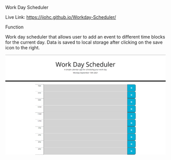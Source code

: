 Work Day Scheduler

Live Link: https://jiohc.github.io/Workday-Scheduler/

Function

Work day scheduler that allows user to add an event to different time blocks for the current day. 
Data is saved to local storage after clicking on the save icon to the right.

![Work Day Scheduler](./assets/Mainpage.png)